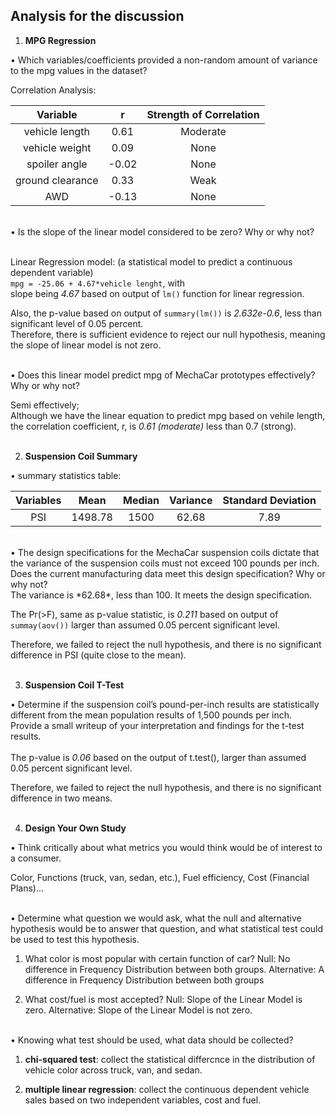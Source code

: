 ## Analysis for the discussion

1. **MPG Regression**

• Which variables/coefficients provided a non-random amount of variance to the mpg values in the dataset?

Correlation Analysis:
  
| Variable| r | Strength of Correlation|
| :---: |:---:| :---:| 
| vehicle length   | 0.61  |Moderate|
| vehicle weight   | 0.09  |  None  |
| spoiler angle    | -0.02 |  None  |
| ground clearance | 0.33  |  Weak  |
| AWD              | -0.13 |  None  |

<br>
• Is the slope of the linear model considered to be zero? Why or why not?<br><br>
 
Linear Regression model: (a statistical model to predict a continuous dependent variable) <br>
`mpg = -25.06 + 4.67*vehicle lenght`, with <br>
slope being *4.67* based on output of `lm()` function for linear regression. 

Also, the p-value based on output of `summary(lm())` is *2.632e-0.6*, less than significant level of 0.05 percent.<br>
Therefore, there is sufficient evidence to reject our null hypothesis, meaning the slope of linear model is not zero. 

<br>
• Does this linear model predict mpg of MechaCar prototypes effectively? Why or why not?<br>
 
Semi effectively; <br>
Although we have the linear equation to predict mpg based on vehile length,<br>
the correlation coefficient, r, is *0.61 (moderate)* less than 0.7 (strong).<br>
<br>

2. **Suspension Coil Summary**

• summary statistics table:  

  |Variables|  Mean | Median | Variance | Standard Deviation| 
  :---: | :---:| :---: | :---: | :---: 
  |PSI| 1498.78  |  1500  |   62.68  |        7.89       |


<br>
• The design specifications for the MechaCar suspension coils dictate that the variance of the suspension coils must not exceed 100 pounds per inch. Does the current manufacturing data meet this design specification? Why or why not?
        
<br>
  The variance is *62.68*, less than 100. It meets the design specification.

  The Pr(>F), same as p-value statistic, is *0.211* based on output of `summay(aov())` larger than assumed 0.05 percent significant level.

  Therefore, we failed to reject the null hypothesis, and there is no significant difference in PSI (quite close to the mean).
<br><br>

 
3.  **Suspension Coil T-Test**

• Determine if the suspension coil’s pound-per-inch results are statistically different from the mean population results of 1,500 pounds per inch. Provide a small writeup of your interpretation and findings for the t-test results.
<br>
<br>
  The p-value is *0.06* based on the output of t.test(), larger than assumed 0.05 percent significant level.<br>

  Therefore, we failed to reject the null hypothesis, and there is no significant difference in two means.
<br><br>

 
4. **Design Your Own Study**

• Think critically about what metrics you would think would be of interest to a consumer.


  Color, Functions (truck, van, sedan, etc.), Fuel efficiency, Cost (Financial Plans)...


<br>
• Determine what question we would ask, what the null and alternative hypothesis would be to answer that question, and what statistical test could be used to test this hypothesis.


  1. What color is most popular with certain function of car? Null: No difference in Frequency Distribution between both groups. Alternative: A difference in Frequency Distribution between both groups

  2. What cost/fuel is most accepted? Null: Slope of the Linear Model is zero. Alternative: Slope of the Linear Model is not zero.


<br>
• Knowing what test should be used, what data should be collected? 
 

  1. **chi-squared test**: collect the statistical differcnce in the distribution of vehicle color across truck, van, and sedan.

  2. **multiple linear regression**: collect the continuous dependent vehicle sales based on two independent variables, cost and fuel.
